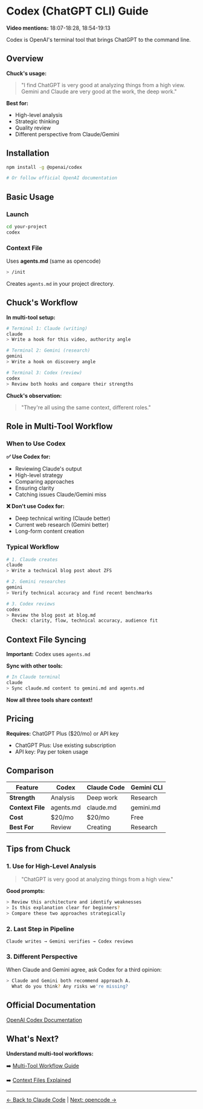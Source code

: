 # Codex (ChatGPT CLI) Guide

**Video mentions:** 18:07-18:28, 18:54-19:13

Codex is OpenAI's terminal tool that brings ChatGPT to the command line.

## Overview

**Chuck's usage:**
> "I find ChatGPT is very good at analyzing things from a high view. Gemini and Claude are very good at the work, the deep work."

**Best for:**
- High-level analysis
- Strategic thinking
- Quality review
- Different perspective from Claude/Gemini

## Installation

```bash
npm install -g @openai/codex

# Or follow official OpenAI documentation
```

## Basic Usage

### Launch

```bash
cd your-project
codex
```

### Context File

Uses **agents.md** (same as opencode)

```bash
> /init
```

Creates `agents.md` in your project directory.

## Chuck's Workflow

**In multi-tool setup:**

```bash
# Terminal 1: Claude (writing)
claude
> Write a hook for this video, authority angle

# Terminal 2: Gemini (research)
gemini
> Write a hook on discovery angle

# Terminal 3: Codex (review)
codex
> Review both hooks and compare their strengths
```

**Chuck's observation:**
> "They're all using the same context, different roles."

## Role in Multi-Tool Workflow

### When to Use Codex

**✅ Use Codex for:**
- Reviewing Claude's output
- High-level strategy
- Comparing approaches
- Ensuring clarity
- Catching issues Claude/Gemini miss

**❌ Don't use Codex for:**
- Deep technical writing (Claude better)
- Current web research (Gemini better)
- Long-form content creation

### Typical Workflow

```bash
# 1. Claude creates
claude
> Write a technical blog post about ZFS

# 2. Gemini researches
gemini
> Verify technical accuracy and find recent benchmarks

# 3. Codex reviews
codex
> Review the blog post at blog.md
  Check: clarity, flow, technical accuracy, audience fit
```

## Context File Syncing

**Important:** Codex uses `agents.md`

**Sync with other tools:**

```bash
# In Claude terminal
claude
> Sync claude.md content to gemini.md and agents.md
```

**Now all three tools share context!**

## Pricing

**Requires:** ChatGPT Plus ($20/mo) or API key

- ChatGPT Plus: Use existing subscription
- API key: Pay per token usage

## Comparison

| Feature | Codex | Claude Code | Gemini CLI |
|---------|-------|-------------|------------|
| **Strength** | Analysis | Deep work | Research |
| **Context File** | agents.md | claude.md | gemini.md |
| **Cost** | $20/mo | $20/mo | Free |
| **Best For** | Review | Creating | Research |

## Tips from Chuck

### 1. Use for High-Level Analysis

> "ChatGPT is very good at analyzing things from a high view."

**Good prompts:**
```bash
> Review this architecture and identify weaknesses
> Is this explanation clear for beginners?
> Compare these two approaches strategically
```

### 2. Last Step in Pipeline

```
Claude writes → Gemini verifies → Codex reviews
```

### 3. Different Perspective

When Claude and Gemini agree, ask Codex for a third opinion:

```bash
> Claude and Gemini both recommend approach A.
  What do you think? Any risks we're missing?
```

## Official Documentation

[OpenAI Codex Documentation](https://platform.openai.com/docs/tools/codex)

## What's Next?

**Understand multi-tool workflows:**

➡️ [Multi-Tool Workflow Guide](08-multi-tool-workflow.md)

➡️ [Context Files Explained](07-context-files.md)

---

[← Back to Claude Code](04-claude-code.md) | [Next: opencode →](06-opencode.md)

